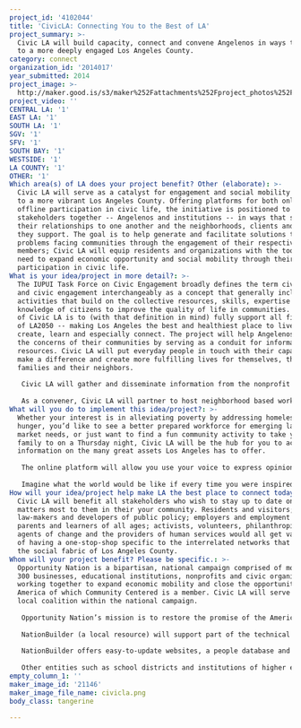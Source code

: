 ```yaml
---
project_id: '4102044'
title: 'CivicLA: Connecting You to the Best of LA'
project_summary: >-
  Civic LA will build capacity, connect and convene Angelenos in ways that lead
  to a more deeply engaged Los Angeles County.
category: connect
organization_id: '2014017'
year_submitted: 2014
project_image: >-
  http://maker.good.is/s3/maker%252Fattachments%252Fproject_photos%252Fimages%252F21146%252Fdisplay%252Fcivicla.png=c570x385
project_video: ''
CENTRAL LA: '1'
EAST LA: '1'
SOUTH LA: '1'
SGV: '1'
SFV: '1'
SOUTH BAY: '1'
WESTSIDE: '1'
LA COUNTY: '1'
OTHER: '1'
Which area(s) of LA does your project benefit? Other (elaborate): >-
  Civic LA will serve as a catalyst for engagement and social mobility leading
  to a more vibrant Los Angeles County. Offering platforms for both online and
  offline participation in civic life, the initiative is positioned to bring
  stakeholders together -- Angelenos and institutions -- in ways that strengthen
  their relationships to one another and the neighborhoods, clients and causes
  they support. The goal is to help generate and facilitate solutions to
  problems facing communities through the engagement of their respective
  members; Civic LA will equip residents and organizations with the tools they
  need to expand economic opportunity and social mobility through their
  participation in civic life.
What is your idea/project in more detail?: >-
  The IUPUI Task Force on Civic Engagement broadly defines the term civic life
  and civic engagement interchangeably as a concept that generally includes
  activities that build on the collective resources, skills, expertise and
  knowledge of citizens to improve the quality of life in communities. The aim
  of Civic LA is to (with that definition in mind) fully support all five goals
  of LA2050 -- making Los Angeles the best and healthiest place to live, play,
  create, learn and especially connect. The project will help Angelenos address
  the concerns of their communities by serving as a conduit for information and
  resources. Civic LA will put everyday people in touch with their capacity to
  make a difference and create more fulfilling lives for themselves, their
  families and their neighbors. 
   
   Civic LA will gather and disseminate information from the nonprofit and public sector as well as private organizations on ways to participate in civic life across Los Angeles County. The initiative will offer a centralized mechanism to enlist, receive and coordinate support -- whether time and talent, financial resources, or political voice -- for civic engagement activities which may include: public meetings, forums, special events and community activities; skill and leadership training opportunities; service & volunteerism, governing board participation or other ways to contribute value to the community.
   
   As a convener, Civic LA will partner to host neighborhood based workshops and resource fairs where attendees can learn about enrollment/participation in eligible programs, services and public benefits for which they qualify. Examples may include early childhood education enrollment fairs, parent education classes, higher education and adult learning information sessions, employment fairs and career training, community issue education, and assistance for special populations (e.g. English language learners; small, minority or women owned businesses; veterans and military families, etc.). As an aggregator of content, Civic LA will provide online resources via the web and mobile technology that help Angelenos find and pursue engagement opportunities.
What will you do to implement this idea/project?: >-
  Whether your interest is in alleviating poverty by addressing homelessness and
  hunger, you’d like to see a better prepared workforce for emerging labor
  market needs, or just want to find a fun community activity to take your
  family to on a Thursday night, Civic LA will be the hub for you to access
  information on the many great assets Los Angeles has to offer. 
   
   The online platform will allow you use your voice to express opinions, tell your story, and share your world view. Find deeper connectivity to neighbors who share your interests. Learn about, contribute to, and enlist others to support the causes you believe in. 
   
   Imagine what the world would be like if every time you were inspired to help someone or something, you found a great way to do it. What if you better knew how to use, manage, assess, and understand the resources within your reach (human and otherwise) to enjoy a better life? In 2050, Civic LA could be the destination with a 35 year history for those desires to be achieved.
How will your idea/project help make LA the best place to connect today? In LA2050?: >-
  Civic LA will benefit all stakeholders who wish to stay up to date on what
  matters most to them in their your community. Residents and visitors; leaders,
  law-makers and developers of public policy; employers and employment seekers;
  parents and learners of all ages; activists, volunteers, philanthropists,
  agents of change and the providers of human services would all get value out
  of having a one-stop-shop specific to the interrelated networks that comprise
  the social fabric of Los Angeles County.
Whom will your project benefit? Please be specific.: >-
  Opportunity Nation is a bipartisan, national campaign comprised of more than
  300 businesses, educational institutions, nonprofits and civic organizations
  working together to expand economic mobility and close the opportunity gap in
  America of which Community Centered is a member. Civic LA will serve as a
  local coalition within the national campaign. 
   
   Opportunity Nation’s mission is to restore the promise of the American Dream by ensuring that all Americans – regardless of where they were born – have the opportunity to thrive. Through the work of a diverse coalition, the Opportunity Index (comprehensive research), the Shared Plan to Restore Opportunity and neighborhood opportunity summits, we will stimulate the conversation, advance issues and bring together unlikely allies to jumpstart the American Dream in Los Angeles.
   
   NationBuilder (a local resource) will support part of the technical infrastructure for online organizing and data management. NationBuilder is the world's first Community Organizing System. An accessible, affordable software platform that helps leaders grow and organize communities to achieve great things. NationBuilder was founded in November of 2009 and the company is located in downtown Los Angeles.
   
   NationBuilder offers easy-to-update websites, a people database and communication tools like email, text messaging and social media - all in one system. Businesses, nonprofits, governments, and politicians use NationBuilder to organize their communities and build more meaningful relationships with customers, supporters, and constituents. 
   
   Other entities such as school districts and institutions of higher education; chambers of commerce, business and professional associations; fraternal and other membership organizations; municipal, county, state, and federal government agencies and elected officials; providers of health and human services; places of worship, neighborhood groups, and volunteer mobilizing organizations will all be invited to participate in Civic LA activities.
empty_column_1: ''
maker_image_id: '21146'
maker_image_file_name: civicla.png
body_class: tangerine

---
```

